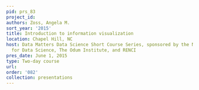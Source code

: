 ```yaml
---
pid: prs_83
project_id: 
authors: Zoss, Angela M.
sort_year: '2015'
title: Introduction to information visualization
location: Chapel Hill, NC
host: Data Matters Data Science Short Course Series, sponsored by the National Consortium
  for Data Science, The Odum Institute, and RENCI
pres_date: June 1, 2015
type: Two-day course
url: 
order: '082'
collection: presentations
---
```


